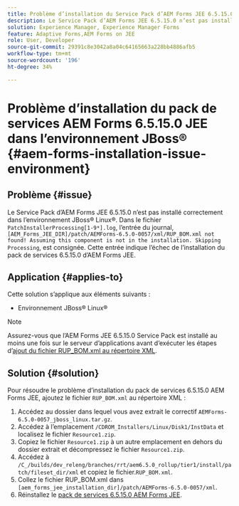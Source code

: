```yaml
---
title: Problème d’installation du Service Pack d’AEM Forms JEE 6.5.15.0 dans l’environnement JBoss® Linux®
description: Le Service Pack d’AEM Forms JEE 6.5.15.0 n’est pas installé correctement dans l’environnement JBoss® Linux®. Aucune modification de correctif n’est appliquée au serveur d’applications. Ajoutez le fichier RUP_BOM.xml au répertoire XML.
solution: Experience Manager, Experience Manager Forms
feature: Adaptive Forms,AEM Forms on JEE
role: User, Developer
source-git-commit: 29391c8e3042a8a04c64165663a228bb4886afb5
workflow-type: tm+mt
source-wordcount: '196'
ht-degree: 34%

---
```


# Problème d’installation du pack de services AEM Forms 6.5.15.0 JEE dans l’environnement JBoss® {#aem-forms-installation-issue-environment}

## Problème {#issue}

Le Service Pack d’AEM Forms JEE 6.5.15.0 n’est pas installé correctement dans l’environnement JBoss® Linux®. Dans le fichier `PatchInstallerProcessing[1-9*].log`, l’entrée du journal, `[AEM_Forms_JEE_DIR]/patch/AEMForms-6.5.0-0057/xml/RUP_BOM.xml not found! Assuming this component is not in the installation. Skipping Processing`, est consignée. Cette entrée indique l’échec de l’installation du pack de services 6.5.15.0 d’AEM Forms JEE.

## Application {#applies-to}

Cette solution s’applique aux éléments suivants :
* Environnement JBoss® Linux®

>[!NOTE]
>
> Assurez-vous que l’AEM Forms JEE 6.5.15.0 Service Pack est installé au moins une fois sur le serveur d’applications avant d’exécuter les étapes d’[ajout du fichier RUP_BOM.xml au répertoire XML](#solution-solution).

## Solution {#solution}

Pour résoudre le problème d’installation du pack de services 6.5.15.0 AEM Forms JEE, ajoutez le fichier `RUP_BOM.xml` au répertoire XML :
1. Accédez au dossier dans lequel vous avez extrait le correctif `AEMForms-6.5.0-0057_jboss_linux.tar.gz`.
1. Accédez à l’emplacement `/CDROM_Installers/Linux/Disk1/InstData` et localisez le fichier `Resource1.zip`.
1. Copiez le fichier `Resource1.zip` à un autre emplacement en dehors du dossier extrait et décompressez le fichier `Resource1.zip`.
1. Accédez à `/C_/builds/dev_releng/branches/rrt/aem6.5.0_rollup/tier1/install/patch/fileset_dir/xml` et copiez le fichier.`RUP_BOM.xml`.
1. Collez le fichier RUP_BOM.xml dans `[aem_forms_jee_installation_dir]/patch/AEMForms-6.5.0-0057/xml`.
1. Réinstallez le [pack de services 6.5.15.0 AEM Forms JEE](https://experienceleague.adobe.com/docs/experience-manager-release-information/aem-release-updates/forms-updates/aem-forms-releases.html?lang=fr).
